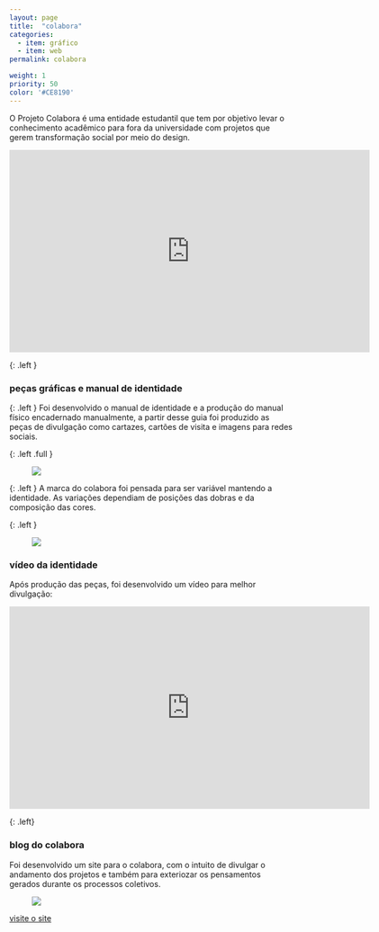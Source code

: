 ```yaml
---
layout: page
title:  "colabora"
categories:
  - item: gráfico
  - item: web
permalink: colabora

weight: 1
priority: 50
color: '#CE8190'
---
```


O Projeto Colabora é uma entidade estudantil que tem por objetivo levar o conhecimento acadêmico para fora da universidade com projetos que gerem transformação social por meio do design.

<iframe src="https://player.vimeo.com/video/53981504?color=4EA880&portrait=0" width="640" height="360" frameborder="0" webkitallowfullscreen mozallowfullscreen allowfullscreen></iframe>

{: .left }
### peças gráficas e manual de identidade

{: .left }
Foi desenvolvido o manual de identidade e a produção do manual físico encadernado manualmente, a partir desse guia foi produzido as peças de divulgação como cartazes, cartões de visita e imagens para redes sociais.

{: .left .full }
<figure><img src="{{ site.baseurl }}/assets/colabora/colabora_graphics1.jpg"/></figure>

{: .left }
A marca do colabora foi pensada para ser variável mantendo a identidade. As variações dependiam de posições das dobras e da composição das cores.

{: .left }
<figure><img src="{{ site.baseurl }}/assets/colabora/colabora_var.jpg"/></figure>

### vídeo da identidade

Após produção das peças, foi desenvolvido um vídeo para melhor divulgação:

<iframe src="https://player.vimeo.com/video/59427563?color=8a5f79&portrait=0" width="640" height="360" frameborder="0" webkitallowfullscreen mozallowfullscreen allowfullscreen></iframe>

{: .left}
<div markdown="1">

### blog do colabora

Foi desenvolvido um site para o colabora, com o intuito de divulgar o andamento dos projetos e também para exteriozar os pensamentos gerados durante os processos coletivos.

<figure><img src="{{ site.baseurl }}/assets/colabora/colabora_site.png"/></figure>

<a href="http://projetocolabora.org" target="_blank">visite o site</a>

</div>
